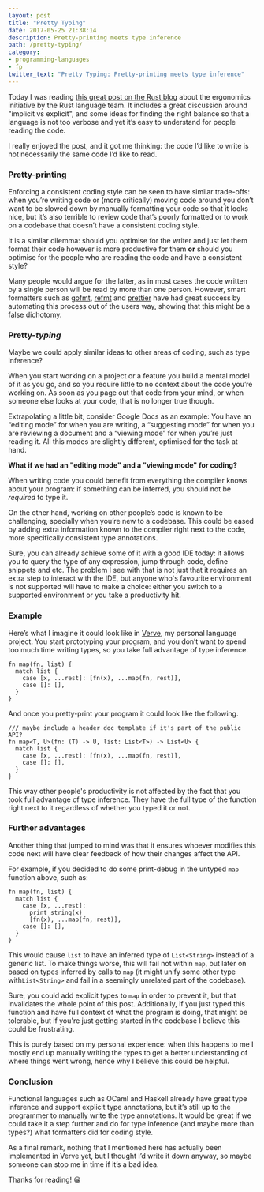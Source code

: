```yaml
---
layout: post
title: "Pretty Typing"
date: 2017-05-25 21:38:14
description: Pretty-printing meets type inference
path: /pretty-typing/
category:
- programming-languages
- fp
twitter_text: "Pretty Typing: Pretty-printing meets type inference"
---
```


Today I was reading [this great post on the Rust blog][1] about the ergonomics initiative by the Rust language team. It includes a great discussion around "implicit vs explicit", and some ideas for finding the right balance so that a language is not too verbose and yet it’s easy to understand for people reading the code.

I really enjoyed the post, and it got me thinking: the code I’d like to write is not necessarily the same code I’d like to read.

### Pretty-printing

Enforcing a consistent coding style can be seen to have similar trade-offs: when you’re writing code or (more critically) moving code around you don’t want to be slowed down by manually formatting your code so that it looks nice, but it’s also terrible to review code that’s poorly formatted or to work on a codebase that doesn’t have a consistent coding style.

It is a similar dilemma: should you optimise for the writer and just let them format their code however is more productive for them **or** should you optimise for the people who are reading the code and have a consistent style?

Many people would argue for the latter, as in most cases the code written by a single person will be read by more than one person. However, smart formatters such as [gofmt][3], [refmt][4] and [prettier][5] have had great success by automating this process out of the users way, showing that this might be a false dichotomy.

<!--### Pretty-typing-->


### Pretty-*typing*

Maybe we could apply similar ideas to other areas of coding, such as type inference?

When you start working on a project or a feature you build a mental model of it as you go, and so you require little to no context about the code you’re working on. As soon as you page out that code from your mind, or when someone else looks at your code, that is no longer true though.

Extrapolating a little bit, consider Google Docs as an example: You have an “editing mode” for when you are writing, a “suggesting mode” for when you are reviewing a document and a “viewing mode” for when you’re just reading it. All this modes are slightly different, optimised for the task at hand.

**What if we had an "editing mode" and a "viewing mode" for coding?**

<!--Compilers can be quite smart, and they do know a lot about your program, which means that they can infer many things that we'd otherwise have to type, but whoever reads that code afterwards will have to do the same job as the compiler to understand everything that is implicit.-->

When writing code you could benefit from everything the compiler knows about your program: if something can be inferred, you should not be *required* to type it.

On the other hand, working on other people’s code is known to be challenging, specially when you’re new to a codebase. This could be eased by adding extra information known to the compiler right next to the code, more specifically consistent type annotations.

<!--But what if what you type wasn’t necessarily what your coworkers are going to read? You could just use all the knowledge the compiler has about your code, and in the end we could just "pretty-type" it, optimising for readability.-->

<!--Sure, you could argue that good IDE support comes close to that, as it allows you to query the types of any expressions and jump through code, but not just that requires interaction with IDE restricts what users can use to write programs in your language.-->
Sure, you can already achieve some of it with a good IDE today: it allows you to query the type of any expression, jump through code, define snippets and etc. The problem I see with that is not just that it requires an extra step to interact with the IDE, but anyone who's favourite environment is not supported will have to make a choice: either you switch to a supported environment or you take a productivity hit.

### Example

Here’s what I imagine it could look like in [Verve][2], my personal language project. You start prototyping your program, and you don’t want to spend too much time writing types, so you take full advantage of type inference.

```
fn map(fn, list) {
  match list {
    case [x, ...rest]: [fn(x), ...map(fn, rest)],
    case []: [],
  }
}
```

And once you pretty-print your program it could look like the following.

```
/// maybe include a header doc template if it's part of the public API?
fn map<T, U>(fn: (T) -> U, list: List<T>) -> List<U> {
  match list {
    case [x, ...rest]: [fn(x), ...map(fn, rest)],
    case []: [],
  }
}
```

This way other people's productivity is not affected by the fact that you took full advantage of type inference. They have the full type of the function right next to it regardless of whether you typed it or not.

### Further advantages

Another thing that jumped to mind was that it ensures whoever modifies this code next will have clear feedback of how their changes affect the API.

For example, if you decided to do some print-debug in the untyped `map` function above, such as:

```
fn map(fn, list) {
  match list {
    case [x, ...rest]:
      print_string(x)
      [fn(x), ...map(fn, rest)],
    case []: [],
  }
}
```

This would cause `list` to have an inferred type of `List<String>` instead of a generic list. To make things worse, this will fail not within `map`, but later on based on types inferred by calls to `map` (it might unify some other type with`List<String>` and fail in a seemingly unrelated part of the codebase).

Sure, you could add explicit types to `map` in order to prevent it, but that invalidates the whole point of this post. Additionally, if you just typed this function and have full context of what the program is doing, that might be tolerable, but if you're just getting started in the codebase I believe this could be frustrating.

This is purely based on my personal experience: when this happens to me I mostly end up manually writing the types to get a better understanding of where things went wrong, hence why I believe this could be helpful.


### Conclusion

Functional languages such as OCaml and Haskell already have great type inference and support explicit type annotations, but it’s still up to the programmer to manually write the type annotations. It would be great if we could take it a step further and do for type inference (and maybe more than types?) what formatters did for coding style.

As a final remark, nothing that I mentioned here has actually been implemented in Verve yet, but I thought I’d write it down anyway, so maybe someone can stop me in time if it’s a bad idea.

Thanks for reading! 😀


[1]: https://blog.rust-lang.org/2017/03/02/lang-ergonomics.html
[2]: https://tadeuzagallo.com/blog/introducing-verve/
[3]: https://blog.golang.org/go-fmt-your-code
[4]: https://facebook.github.io/reason/tools.html#tools-command-line-utilities-refmt
[5]: http://jlongster.com/A-Prettier-Formatter
